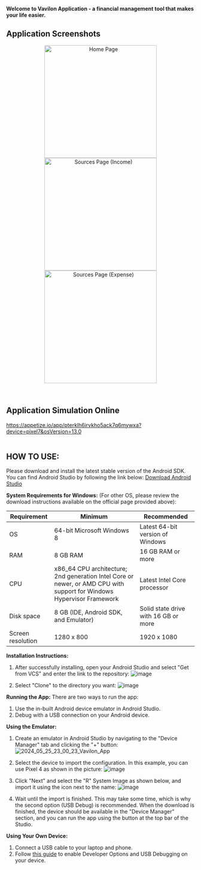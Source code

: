 **Welcome to Vavilon Application - a financial management tool that makes your life easier.**
## Application Screenshots

<p align="center">
  
  <img src="https://github.com/zaitsev-serhei/Vavilon_app/assets/32288362/c75705eb-06c2-4f37-b3b8-746dfa212c37" alt="Home Page" width="300"/>
  
  <img src="https://github.com/zaitsev-serhei/Vavilon_app/assets/32288362/a8a28dd3-21ed-4b6e-855f-d58ae04ab4eb" alt="Sources Page (Income)" width="300"/>
  
  <img src="https://github.com/zaitsev-serhei/Vavilon_app/assets/32288362/e0fcc47b-7778-4b35-aed3-9ab7cabbe7b9" alt="Sources Page (Expense)" width="300"/>
</p>
<br>

## Application Simulation Online
https://appetize.io/app/pterklh6irvkho5ack7q6mywxa?device=pixel7&osVersion=13.0
</br>
</br>
## **HOW TO USE:**
Please download and install the latest stable version of the Android SDK. You can find Android Studio by following the link below:
[Download Android Studio](https://developer.android.com/studio)

**System Requirements for Windows:**
(For other OS, please review the download instructions available on the official page provided above):

| Requirement       | Minimum                            | Recommended                             |
|-------------------|------------------------------------|-----------------------------------------|
| OS                | 64-bit Microsoft Windows 8         | Latest 64-bit version of Windows        |
| RAM               | 8 GB RAM                           | 16 GB RAM or more                       |
| CPU               | x86_64 CPU architecture; 2nd generation Intel Core or newer, or AMD CPU with support for Windows Hypervisor Framework | Latest Intel Core processor |
| Disk space        | 8 GB (IDE, Android SDK, and Emulator) | Solid state drive with 16 GB or more   |
| Screen resolution | 1280 x 800                         | 1920 x 1080                             |

**Installation Instructions:**
1. After successfully installing, open your Android Studio and select "Get from VCS" and enter the link to the repository:
   ![image](https://github.com/zaitsev-serhei/Vavilon_app/assets/32288362/bb53c491-8371-4cfe-9b41-c31c2fa67659)

2. Select "Clone" to the directory you want:
   ![image](https://github.com/zaitsev-serhei/Vavilon_app/assets/32288362/e82989c6-9418-4cb4-ba2f-f1d80827d506)

**Running the App:**
There are two ways to run the app:
1. Use the in-built Android device emulator in Android Studio.
2. Debug with a USB connection on your Android device.

**Using the Emulator:**
1. Create an emulator in Android Studio by navigating to the "Device Manager" tab and clicking the "+" button:
   ![2024_05_25_23_00_23_Vavilon_App](https://github.com/zaitsev-serhei/Vavilon_app/assets/32288362/2b438c19-ce43-4391-988a-8c524ce297f4)

2. Select the device to import the configuration. In this example, you can use Pixel 4 as shown in the picture:
   ![image](https://github.com/zaitsev-serhei/Vavilon_app/assets/32288362/30e66979-5a60-4184-8246-7c0e4f0bd097)

3. Click "Next" and select the "R" System Image as shown below, and import it using the icon next to the name:
   ![image](https://github.com/zaitsev-serhei/Vavilon_app/assets/32288362/7ea9e808-6dd7-4277-a5f5-8e98c5c08fa4)

4. Wait until the import is finished. This may take some time, which is why the second option (USB Debug) is recommended. When the download is finished, the device should be available in the "Device Manager" section, and you can run the app using the button at the top bar of the Studio.

**Using Your Own Device:**
1. Connect a USB cable to your laptop and phone.
2. Follow [this guide](https://www.samsung.com/uk/support/mobile-devices/how-do-i-turn-on-the-developer-options-menu-on-my-samsung-galaxy-device/) to enable Developer Options and USB Debugging on your device.
